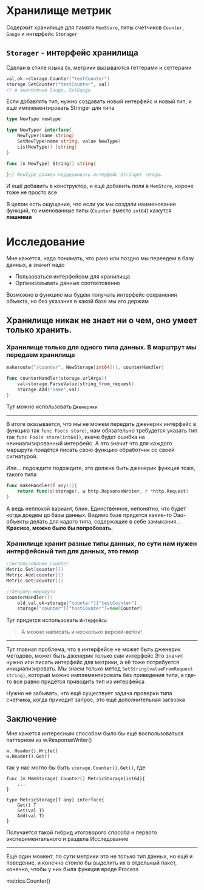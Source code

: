 # Хранилище метрик

Содержит хранилище для памяти `MemStore`, типы счетчиков `Counter`, `Gauge` и интерфейс `Storager`

## `Storager` - интерфейс хранилища

Сделан в стиле языка `Go`, метрики вызываются геттерами и сеттерами

```go
val,ok:=storage.Counter("testCounter")
storage.SetCounter("testCounter", val)
// и аналогично Gauge, SetGauge
```

Если добавлять тип, нужно создавать новый интерфейс и новый тип, и ещё имплементировать Stringer для типа
```go
type NewType newtype

type NewTyper interface{
	NewTyper(name string)
	SetNewType(name string, value NewType)
	ListNewType() [string]
}

func (n NewType) String() string{

}// NewType должен поддерживать интерфейс Stringer теперь
```

И ещё добавить в конструктор, и ещё добавить поля в `MemStore`, короче тоже не просто все

В целом есть ощущение, что если уж мы создали наименование функций, то именованные типы (`Counter` вместо `int64`) кажутся **лишними**


# Исследование

Мне кажется, надо понимать, что рано или поздно мы переедем в базу данных, а значит надо 
+ Пользоваться интерфейсом для хранилища
+ Организовывать данные соответсвенно

Возможно в функцию мы будем получать интерфейс сохранения объекта, но без указания в какой базе мы его держим

## Хранилище никак не знает ни о чем, оно умеет только хранить.

### Хранилище только для одного типа данных. В марштрут мы передаем хранилище

```go
makeroute("/counter", NewStorage[int64](), counterHandler)

func counterHandler(storage,urlArgs){
	val=storage.ParseValue(string_from_request)
	storage.Add("name",val)
}
```

Тут можно использовать `Дженерики`

----

В итоге оказывается, что мы не можем передать дженерик интерфейс в функцию так `func Foo(s store)`, нам обязательно требудется указать тип так `func Foo(s store[int64])`, иначе будет ошибка на неиниализированный интерфейс. А это значит что для каждого маршрута придётся писать свою функцию обработчик со своей сигнатурой.

Или... подождите подождите, это должна быть дженерик функция тоже, такого типа

```go
func makeHandler(T any)(){
	return func(s[storage], w http.RepsonseWriter, r *http.Request)
}
```

А ведь неплохой вариант, блин. Единственное, непонятно, что будет когда доедем до базы данных. Видимо базе придется какие-то Dao-объекты делать для кадого типа, содержащие в себе замыкания... **Красиво, можно было бы попробовать.** 

### Хранилище хранит разные типы данных, по сути нам нужен интерфейсный тип для данных, это гемор


```go
//использование Counter
Metric.Set[counter]()
Metric.Add[counter]()
Metric.Get[counter]()

//Хендлер маршрута
counterHandler():
	old_val,ok=storage["counter"]["testCounter"]
	storage["counter"]["testCounter"]=new(Counter)

```

Тут придется использовать `Интерфейсы`

> А можно написать и несколько версий-веток!

----
Тут главная проблема, что в интерфейсе не может быть дженерик методово, может быть дженерик только сам интерфейс
Это значит нужно или писать интерфейс для метрики, а её тоже потребуется инициализировать. Мы знаем только метод `SetString(valueFromRequest string)`,
который можно имплементировать без приведения типа, а где-то все равно придётся приводить тип из интерфейса 


Нужно не забывать, что ещё существует задача проверки типа счетчика, когда приходит запрос, это ещё дополнительная загвозка 

## Заключение

Мне кажется интересным способом было бы ещё воспользоваться паттерном из w.ResponseWriter()

```
w. Header().Write()
w.Header().Get()
```

так у нас могло бы быть `storage.Counter().Get()`, где 

```
func (m MemStorage) Counter() MetricStorage(int64){
	...
}

type MetricStorage[T any] interface{
	Get() T
	Set(val T)
	Add(val T)
}

```

Получается такой гибрид итоговорого способа и первого экспериментального и раздела Исследование

----

Ещё один момент, по сути метрики это не только тип данных, но ещё и поведение, и конечно стоило бы выделить их в отдельный пакет, конечно, чтобы у них была функция вроде Process

metrics.Counter()
